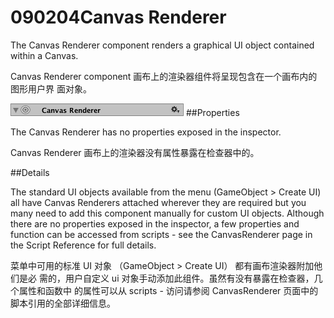 # 090204Canvas Renderer

The Canvas Renderer component renders a graphical UI object contained within a Canvas.

Canvas Renderer component 画布上的渲染器组件将呈现包含在一个画布内的图形用户界 面对象。 

![](Main/UI_CanvasRendererInspector.png)
##Properties

The Canvas Renderer has no properties exposed in the inspector.

Canvas Renderer 画布上的渲染器没有属性暴露在检查器中的。 

##Details

The standard UI objects available from the menu (GameObject > Create UI) all have Canvas Renderers attached wherever they are required but you many need to add this component manually for custom UI objects. Although there are no properties exposed in the inspector, a few properties and function can be accessed from scripts - see the CanvasRenderer page in the Script Reference for full details.

菜单中可用的标准 UI 对象 （GameObject > Create UI） 都有画布渲染器附加他们是必 需的，用户自定义 ui 对象手动添加此组件。虽然有没有暴露在检查器，几个属性和函数中 的属性可以从 scripts - 访问请参阅 CanvasRenderer 页面中的脚本引用的全部详细信息。  
